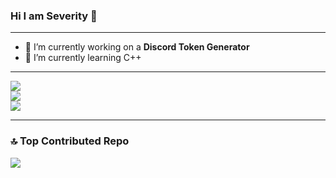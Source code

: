 ### Hi I am Severity 👋

---

- 🔭 I’m currently working on a **Discord Token Generator**
- 🌱 I’m currently learning C++

---

![](https://github-readme-stats.vercel.app/api?username=S3verity&theme=dark&hide_border=false&include_all_commits=true&count_private=false)<br/>
![](https://github-readme-streak-stats.herokuapp.com/?user=S3verity&theme=dark&hide_border=false)<br/>
![](https://github-readme-stats.vercel.app/api/top-langs/?username=S3verity&theme=dark&hide_border=false&include_all_commits=true&count_private=false&layout=compact)

---

### 🔝 Top Contributed Repo
![](https://github-contributor-stats.vercel.app/api?username=S3verity&limit=5&theme=dark&combine_all_yearly_contributions=true)
